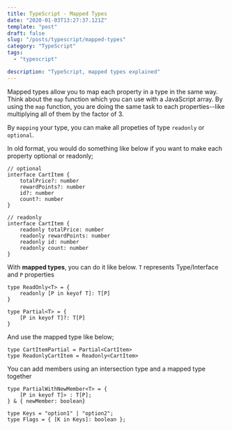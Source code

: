 ```yaml
---
title: TypeScript - Mapped Types
date: "2020-01-03T13:27:37.121Z"
template: "post"
draft: false
slug: "/posts/typescript/mapped-types"
category: "TypeScript"
tags:
  - "typescript"

description: "TypeScript, mapped types explained"
---
```


Mapped types allow you to map each property in a type in the same way. Think about the `map` function which you can use with a JavaScript array. By using the `map` function, you are doing the same task to each properties--like multiplying all of them by the factor of 3.

By `mapping` your type, you can make all propeties of type `readonly` or `optional`.

In old format, you would do something like below if you want to make each property optional or readonly;

```
// optional
interface CartItem {
    totalPrice?: number
    rewardPoints?: number
    id?: number
    count?: number
}

// readonly
interface CartItem {
    readonly totalPrice: number
    readonly rewardPoints: number
    readonly id: number
    readonly count: number
}
```

With **mapped types**, you can do it like below. `T` represents Type/Interface and `P` properties

```
type ReadOnly<T> = {
    readonly [P in keyof T]: T[P]
}

type Partial<T> = {
    [P in keyof T]?: T[P]
}
```

And use the mapped type like below;

```
type CartItemPartial = Partial<CartItem>
type ReadonlyCartItem = Readonly<CartItem>
```

You can add members using an intersection type and a mapped type together

```
type PartialWithNewMember<T> = {
    [P in keyof T]> : T[P];
} & { newMember: boolean}

type Keys = "option1" | "option2";
type Flags = { [K in Keys]: boolean };

```
